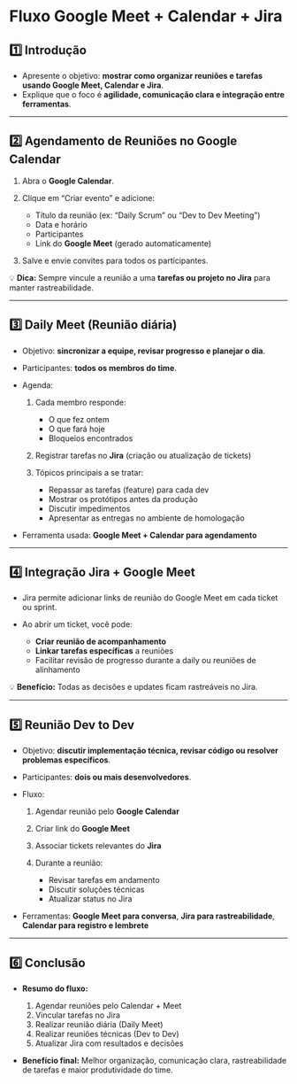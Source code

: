 # Fluxo Google Meet + Calendar + Jira

## 1️⃣ Introdução

-   Apresente o objetivo: **mostrar como organizar reuniões e tarefas usando Google Meet, Calendar e Jira**.
-   Explique que o foco é **agilidade, comunicação clara e integração entre ferramentas**.

---

## 2️⃣ Agendamento de Reuniões no Google Calendar

1. Abra o **Google Calendar**.
2. Clique em “Criar evento” e adicione:

    - Título da reunião (ex: “Daily Scrum” ou “Dev to Dev Meeting”)
    - Data e horário
    - Participantes
    - Link do **Google Meet** (gerado automaticamente)

3. Salve e envie convites para todos os participantes.

💡 **Dica:** Sempre vincule a reunião a uma **tarefas ou projeto no Jira** para manter rastreabilidade.

---

## 3️⃣ Daily Meet (Reunião diária)

-   Objetivo: **sincronizar a equipe, revisar progresso e planejar o dia**.
-   Participantes: **todos os membros do time**.
-   Agenda:

    1. Cada membro responde:

        - O que fez ontem
        - O que fará hoje
        - Bloqueios encontrados

    2. Registrar tarefas no **Jira** (criação ou atualização de tickets)

    3. Tópicos principais a se tratar:
        - Repassar as tarefas (feature) para cada dev
        - Mostrar os protótipos antes da produção
        - Discutir impedimentos
        - Apresentar as entregas no ambiente de homologação

-   Ferramenta usada: **Google Meet + Calendar para agendamento**

---

## 4️⃣ Integração Jira + Google Meet

-   Jira permite adicionar links de reunião do Google Meet em cada ticket ou sprint.
-   Ao abrir um ticket, você pode:

    -   **Criar reunião de acompanhamento**
    -   **Linkar tarefas específicas** a reuniões
    -   Facilitar revisão de progresso durante a daily ou reuniões de alinhamento

💡 **Benefício:** Todas as decisões e updates ficam rastreáveis no Jira.

---

## 5️⃣ Reunião Dev to Dev

-   Objetivo: **discutir implementação técnica, revisar código ou resolver problemas específicos**.
-   Participantes: **dois ou mais desenvolvedores**.
-   Fluxo:

    1. Agendar reunião pelo **Google Calendar**
    2. Criar link do **Google Meet**
    3. Associar tickets relevantes do **Jira**
    4. Durante a reunião:

        - Revisar tarefas em andamento
        - Discutir soluções técnicas
        - Atualizar status no Jira

-   Ferramentas: **Google Meet para conversa**, **Jira para rastreabilidade**, **Calendar para registro e lembrete**

---

## 6️⃣ Conclusão

-   **Resumo do fluxo:**

    1. Agendar reuniões pelo Calendar + Meet
    2. Vincular tarefas no Jira
    3. Realizar reunião diária (Daily Meet)
    4. Realizar reuniões técnicas (Dev to Dev)
    5. Atualizar Jira com resultados e decisões

-   **Benefício final:** Melhor organização, comunicação clara, rastreabilidade de tarefas e maior produtividade do time.
